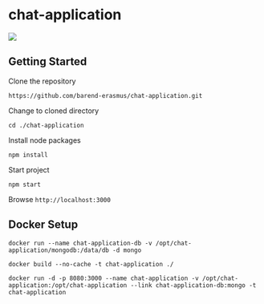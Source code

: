 # chat-application

![](http://jenkins.developersworkspace.co.za:8080/job/chat-application-nightly/badge/icon)

## Getting Started

Clone the repository

`https://github.com/barend-erasmus/chat-application.git`

Change to cloned directory

`cd ./chat-application`

Install node packages

`npm install`

Start project

`npm start`

Browse `http://localhost:3000`

## Docker Setup

`docker run --name chat-application-db -v /opt/chat-application/mongodb:/data/db -d mongo`

`docker build --no-cache -t chat-application ./`

`docker run -d -p 8080:3000 --name chat-application -v /opt/chat-application:/opt/chat-application --link chat-application-db:mongo -t chat-application`

